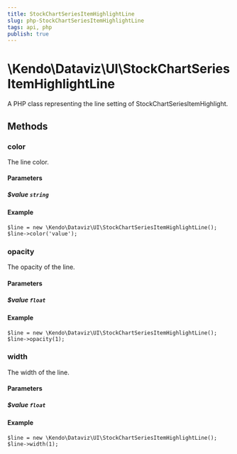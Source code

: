 ```yaml
---
title: StockChartSeriesItemHighlightLine
slug: php-StockChartSeriesItemHighlightLine
tags: api, php
publish: true
---
```


# \Kendo\Dataviz\UI\StockChartSeriesItemHighlightLine

A PHP class representing the line setting of StockChartSeriesItemHighlight.


## Methods

### color
The line color.
#### Parameters

##### $value `string`



#### Example 
    $line = new \Kendo\Dataviz\UI\StockChartSeriesItemHighlightLine();
    $line->color('value');

### opacity
The opacity of the line.
#### Parameters

##### $value `float`



#### Example 
    $line = new \Kendo\Dataviz\UI\StockChartSeriesItemHighlightLine();
    $line->opacity(1);

### width
The width of the line.
#### Parameters

##### $value `float`



#### Example 
    $line = new \Kendo\Dataviz\UI\StockChartSeriesItemHighlightLine();
    $line->width(1);

